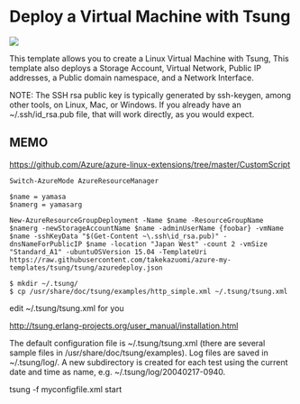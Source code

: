 # Deploy a Virtual Machine with Tsung

<a href="https://portal.azure.com/#create/Microsoft.Template/uri/https%3A%2F%2Fraw.githubusercontent.com%2Ftakekazuomi%2Fazure-my-templates%2Ftsung%2Ftsung%2Fazuredeploy.json" target="_blank">
    <img src="http://azuredeploy.net/deploybutton.png"/>
</a>

This template allows you to create a Linux Virtual Machine with Tsung, This template also deploys a Storage Account, Virtual Network, Public IP addresses, a Public domain namespace, and a Network Interface.

NOTE: The SSH rsa public key is typically generated by ssh-keygen, among other tools, on Linux, Mac, or Windows. If you already have an ~/.ssh/id_rsa.pub file, that will work directly, as you would expect.

## MEMO
https://github.com/Azure/azure-linux-extensions/tree/master/CustomScript


````
Switch-AzureMode AzureResourceManager

$name = yamasa
$namerg = yamasarg

New-AzureResourceGroupDeployment -Name $name -ResourceGroupName $namerg -newStorageAccountName $name -adminUserName {foobar} -vmName $name -sshKeyData "$(Get-Content ~\.ssh\id_rsa.pub)" -dnsNameForPublicIP $name -location "Japan West" -count 2 -vmSize "Standard_A1" -ubuntuOSVersion 15.04 -TemplateUri https://raw.githubusercontent.com/takekazuomi/azure-my-templates/tsung/tsung/azuredeploy.json
````


```
$ mkdir ~/.tsung/
$ cp /usr/share/doc/tsung/examples/http_simple.xml ~/.tsung/tsung.xml
```

edit ~/.tsung/tsung.xml for you


http://tsung.erlang-projects.org/user_manual/installation.html


The default configuration file is ~/.tsung/tsung.xml (there are several sample files in /usr/share/doc/tsung/examples).
Log files are saved in ~/.tsung/log/. A new subdirectory is created for each test using the current date and time as name, e.g. ~/.tsung/log/20040217-0940.

tsung -f myconfigfile.xml start
